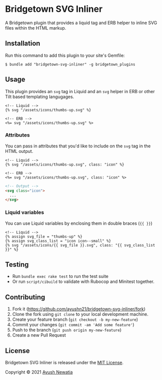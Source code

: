 # Bridgetown SVG Inliner

A Bridgetown plugin that provides a liquid tag and ERB helper to inline SVG files within the HTML markup.

## Installation

Run this command to add this plugin to your site's Gemfile:

```shell
$ bundle add "bridgetown-svg-inliner" -g bridgetown_plugins
```

## Usage

This plugin provides an `svg` tag in Liquid and an `svg` helper in ERB or other Tilt based templating langugages.

```liquid
<!-- Liquid -->
{% svg "/assets/icons/thumbs-up.svg" %}
```

```erb
<!-- ERB -->
<%= svg "/assets/icons/thumbs-up.svg" %>
```

### Attributes

You can pass in attributes that you'd like to include on the `svg` tag in the HTML output.

```liquid
<!-- Liquid -->
{% svg "/assets/icons/thumbs-up.svg", class: "icon" %}
```

```erb
<!-- ERB -->
<%= svg "/assets/icons/thumbs-up.svg", class: "icon" %>
```

```html
<!-- Output -->
<svg class="icon">
  ...
</svg>
```

### Liquid variables

You can use Liquid variables by enclosing them in double braces (`{{ }}`)

```liquid
<!-- Liquid -->
{% assign svg_file = "thumbs-up" %}
{% assign svg_class_list = "icon icon--small" %}
{% svg "/assets/icons/{{ svg_file }}.svg", class: "{{ svg_class_list }}" %}
```

## Testing

* Run `bundle exec rake test` to run the test suite
* Or run `script/cibuild` to validate with Rubocop and Minitest together.

## Contributing

1. Fork it (https://github.com/ayushn21/bridgetown-svg-inliner/fork)
2. Clone the fork using `git clone` to your local development machine.
3. Create your feature branch (`git checkout -b my-new-feature`)
4. Commit your changes (`git commit -am 'Add some feature'`)
5. Push to the branch (`git push origin my-new-feature`)
6. Create a new Pull Request

## License

Bridgetown SVG Inliner is released under the [MIT License](https://opensource.org/licenses/MIT).

Copyright © 2021 [Ayush Newatia](https://twitter.com/ayushn21)